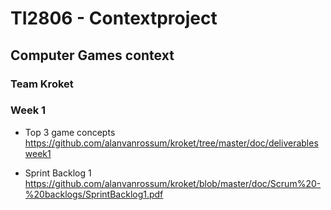 # TI2806 - Contextproject
## Computer Games context
### Team Kroket

### Week 1

- Top 3 game concepts  
https://github.com/alanvanrossum/kroket/tree/master/doc/deliverablesweek1

- Sprint Backlog 1  
https://github.com/alanvanrossum/kroket/blob/master/doc/Scrum%20-%20backlogs/SprintBacklog1.pdf
